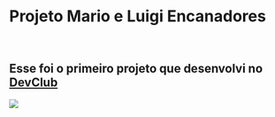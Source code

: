 <h1>
  Projeto Mario e Luigi Encanadores
</h1>
<br>
<h2>
  Esse foi o primeiro projeto que desenvolvi no <a href="https://rodolfomori.com.br/DevClub">DevClub</a>
</h2>

<img src="https://github.com/deivideguilherme/DEV-CLUB/blob/main/PROJETO%20SITE%20-%20PROGRAMADOR%2072H/img/image-mario-luigi.png?raw=true" />
